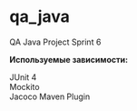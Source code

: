 # qa_java
QA Java Project Sprint 6

**Используемые зависимости:**

JUnit 4  
Mockito  
Jacoco Maven Plugin  
